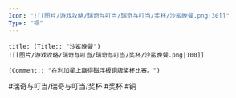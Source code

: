 ```yaml
---
Icon: "![[图片/游戏攻略/瑞奇与叮当/瑞奇与叮当/奖杯/沙鲨晚餐.png|30]]"
Type: "铜"
---
```

```ad-common-bronze-trophy
title: (Title:: "沙鲨晚餐")
![[图片/游戏攻略/瑞奇与叮当/瑞奇与叮当/奖杯/沙鲨晚餐.png|100]]

(Comment:: "在利加星上赢得磁浮板铜牌奖杯比赛。")
```

#瑞奇与叮当/瑞奇与叮当/奖杯 #奖杯 #铜
